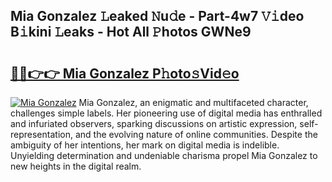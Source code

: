 ## Mia Gonzalez 𝙻eaked 𝙽u𝚍e - Part-4w7 𝚅𝚒deo B𝚒kini 𝙻eaks - Hot All 𝙿hotos GWNe9

# <h2><a href="http://ld3kcg5.urlbe.top/?page=Mia+Gonzalez">🔗🔗👉👉 Mia Gonzalez P𝚑oto𝚜Vid𝚎o</a></h2>

[![Mia Gonzalez](https://i.imgur.com/eBuTRDB.gif)](http://ld3kcg5.urlbe.top/?page=Mia+Gonzalez)
Mia Gonzalez, an enigmatic and multifaceted character, challenges simple labels. Her pioneering use of digital media has enthralled and infuriated observers, sparking discussions on artistic expression, self-representation, and the evolving nature of online communities. Despite the ambiguity of her intentions, her mark on digital media is indelible. Unyielding determination and undeniable charisma propel Mia Gonzalez to new heights in the digital realm.
